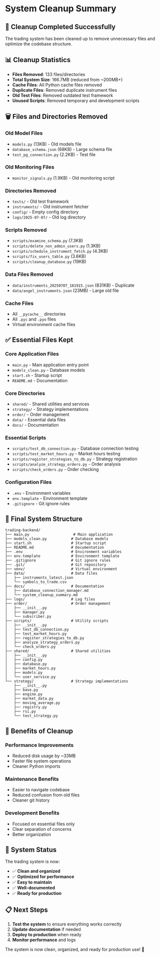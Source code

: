 # System Cleanup Summary

## 🧹 Cleanup Completed Successfully

The trading system has been cleaned up to remove unnecessary files and optimize the codebase structure.

## 📊 Cleanup Statistics

- **Files Removed**: 133 files/directories
- **Total System Size**: 166.7MB (reduced from ~200MB+)
- **Cache Files**: All Python cache files removed
- **Duplicate Files**: Removed duplicate instrument files
- **Old Test Files**: Removed outdated test framework
- **Unused Scripts**: Removed temporary and development scripts

## 🗑️ Files and Directories Removed

### **Old Model Files**
- `models.py` (13KB) - Old models file
- `database_schema.json` (68KB) - Large schema file
- `test_pg_connection.py` (2.2KB) - Test file

### **Old Monitoring Files**
- `monitor_signals.py` (1.9KB) - Old monitoring script

### **Directories Removed**
- `tests/` - Old test framework
- `instruments/` - Old instrument fetcher
- `config/` - Empty config directory
- `logs/2025-07-07/` - Old log directory

### **Scripts Removed**
- `scripts/examine_schema.py` (7.3KB)
- `scripts/delete_non_admin_users.py` (1.3KB)
- `scripts/schedule_instrument_fetch.py` (4.3KB)
- `scripts/fix_users_table.py` (3.6KB)
- `scripts/cleanup_database.py` (19KB)

### **Data Files Removed**
- `data/instruments_20250707_181915.json` (831KB) - Duplicate
- `data/angel_instruments.json` (23MB) - Large old file

### **Cache Files**
- All `__pycache__` directories
- All `.pyc` and `.pyo` files
- Virtual environment cache files

## ✅ Essential Files Kept

### **Core Application Files**
- `main.py` - Main application entry point
- `models_clean.py` - Database models
- `start.sh` - Startup script
- `README.md` - Documentation

### **Core Directories**
- `shared/` - Shared utilities and services
- `strategy/` - Strategy implementations
- `order/` - Order management
- `data/` - Essential data files
- `docs/` - Documentation

### **Essential Scripts**
- `scripts/test_db_connection.py` - Database connection testing
- `scripts/test_market_hours.py` - Market hours testing
- `scripts/register_strategies_to_db.py` - Strategy registration
- `scripts/analyze_strategy_orders.py` - Order analysis
- `scripts/check_orders.py` - Order checking

### **Configuration Files**
- `.env` - Environment variables
- `env.template` - Environment template
- `.gitignore` - Git ignore rules

## 📁 Final System Structure

```
trading-backend/
├── main.py                    # Main application
├── models_clean.py           # Database models
├── start.sh                  # Startup script
├── README.md                 # Documentation
├── .env                      # Environment variables
├── env.template              # Environment template
├── .gitignore                # Git ignore rules
├── .git/                     # Git repository
├── venv/                     # Virtual environment
├── data/                     # Data files
│   ├── instruments_latest.json
│   └── symbols_to_trade.csv
├── docs/                     # Documentation
│   ├── database_connection_manager.md
│   └── system_cleanup_summary.md
├── logs/                     # Log files
├── order/                    # Order management
│   ├── __init__.py
│   ├── manager.py
│   └── subscriber.py
├── scripts/                  # Utility scripts
│   ├── __init__.py
│   ├── test_db_connection.py
│   ├── test_market_hours.py
│   ├── register_strategies_to_db.py
│   ├── analyze_strategy_orders.py
│   └── check_orders.py
├── shared/                   # Shared utilities
│   ├── __init__.py
│   ├── config.py
│   ├── database.py
│   ├── market_hours.py
│   ├── models.py
│   └── user_service.py
└── strategy/                 # Strategy implementations
    ├── __init__.py
    ├── base.py
    ├── engine.py
    ├── market_data.py
    ├── moving_average.py
    ├── registry.py
    ├── rsi.py
    └── test_strategy.py
```

## 🎯 Benefits of Cleanup

### **Performance Improvements**
- Reduced disk usage by ~33MB
- Faster file system operations
- Cleaner Python imports

### **Maintenance Benefits**
- Easier to navigate codebase
- Reduced confusion from old files
- Cleaner git history

### **Development Benefits**
- Focused on essential files only
- Clear separation of concerns
- Better organization

## 🔧 System Status

The trading system is now:
- ✅ **Clean and organized**
- ✅ **Optimized for performance**
- ✅ **Easy to maintain**
- ✅ **Well-documented**
- ✅ **Ready for production**

## 📋 Next Steps

1. **Test the system** to ensure everything works correctly
2. **Update documentation** if needed
3. **Deploy to production** when ready
4. **Monitor performance** and logs

The system is now clean, organized, and ready for production use! 🚀 